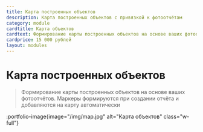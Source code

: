 ```yaml
---
title: Карта построенных объектов
description: Карта построенных объектов с привязкой к фотоотчётам
category: module
cardtitle: Карта объектов
cardtext: Формирование карты построенных объектов на основе ваших фотоотчётов. Маркеры формируются при создании отчёта и добавляются на карту автоматически
cardprice: 15 000 рублей
layout: modules 
---
```

# Карта построенных объектов

>Формирование карты построенных объектов на основе ваших фотоотчётов. Маркеры формируются при создании отчёта и добавляются на карту автоматически

:portfolio-image{image="/img/map.jpg" alt="Карта объектов" class="w-full"}
